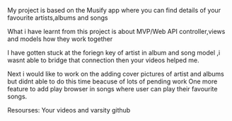 My project is based on the Musify app where you can find details of your favourite artists,albums and songs

What i have learnt from this project is about MVP/Web API controller,views and models how they work together 

I have gotten stuck at the foriegn key of artist in album and song model ,i wasnt able to bridge that connection then your videos helped me.

Next i would like to work on the adding cover pictures of artist and albums but didnt able to do this time beacuse of lots of pending work
One more feature to add play browser in songs where user can play their favourite songs.

Resourses:
Your videos and varsity github
